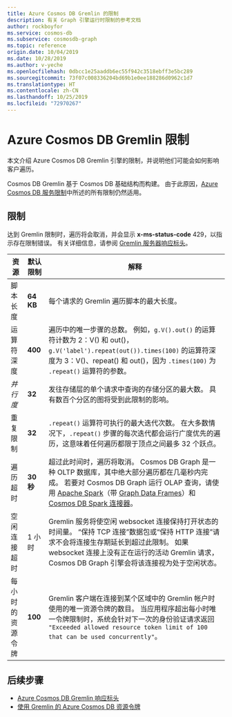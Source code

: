 ```yaml
---
title: Azure Cosmos DB Gremlin 的限制
description: 有关 Graph 引擎运行时限制的参考文档
author: rockboyfor
ms.service: cosmos-db
ms.subservice: cosmosdb-graph
ms.topic: reference
origin.date: 10/04/2019
ms.date: 10/28/2019
ms.author: v-yeche
ms.openlocfilehash: 0dbcc1e25aaddb6ec55f942c3518ebff3e5bc289
ms.sourcegitcommit: 73f07c008336204bd69b1e0ee188286d0962c1d7
ms.translationtype: HT
ms.contentlocale: zh-CN
ms.lasthandoff: 10/25/2019
ms.locfileid: "72970267"
---
```

# <a name="azure-cosmos-db-gremlin-limits"></a>Azure Cosmos DB Gremlin 限制
本文介绍 Azure Cosmos DB Gremlin 引擎的限制，并说明他们可能会如何影响客户遍历。

Cosmos DB Gremlin 基于 Cosmos DB 基础结构而构建。 由于此原因，[Azure Cosmos DB 服务限制](/cosmos-db/concepts-limits)中所述的所有限制仍然适用。 

## <a name="limits"></a>限制

达到 Gremlin 限制时，遍历将会取消，并会显示 **x-ms-status-code** 429，以指示存在限制错误。 有关详细信息，请参阅 [Gremlin 服务器响应标头](gremlin-limits.md)。

**资源**    | **默认限制** | **解释**
--- | --- | ---
脚本长度  | **64 KB** | 每个请求的 Gremlin 遍历脚本的最大长度。
运算符深度  | **400** |  遍历中的唯一步骤的总数。 例如，```g.V().out()``` 的运算符计数为 2：V() 和 out()，```g.V('label').repeat(out()).times(100)``` 的运算符深度为 3：V()、repeat() 和 out()，因为 ```.times(100)``` 为 ```.repeat()``` 运算符的参数。
*并行度* | **32** | 发往存储层的单个请求中查询的存储分区的最大数。 具有数百个分区的图将受到此限制的影响。
重复限制  | **32** | ```.repeat()``` 运算符可执行的最大迭代次数。 在大多数情况下，```.repeat()``` 步骤的每次迭代都会运行广度优先的遍历，这意味着任何遍历都限于顶点之间最多 32 个跃点。
遍历超时  | **30 秒** | 超过此时间时，遍历将取消。 Cosmos DB Graph 是一种 OLTP 数据库，其中绝大部分遍历都在几毫秒内完成。 若要对 Cosmos DB Graph 运行 OLAP 查询，请使用 [Apache Spark](https://www.azure.cn/home/features/cosmos-db/)（带 [Graph Data Frames](https://spark.apache.org/docs/latest/sql-programming-guide.html#datasets-and-dataframes)）和 [Cosmos DB Spark 连接器](https://github.com/Azure/azure-cosmosdb-spark)。
空闲连接超时  | 1 小时  | Gremlin 服务将使空闲 websocket 连接保持打开状态的时间量。 “保持 TCP 连接”数据包或“保持 HTTP 连接”请求不会将连接生存期延长到超过此限制。 如果 websocket 连接上没有正在运行的活动 Gremlin 请求，Cosmos DB Graph 引擎会将该连接视为处于空闲状态。
每小时的资源令牌  | **100** | Gremlin 客户端在连接到某个区域中的 Gremlin 帐户时使用的唯一资源令牌的数目。 当应用程序超出每小时唯一令牌限制时，系统会针对下一次的身份验证请求返回 `"Exceeded allowed resource token limit of 100 that can be used concurrently"`。

## <a name="next-steps"></a>后续步骤
* [Azure Cosmos DB Gremlin 响应标头](gremlin-headers.md) 
* [使用 Gremlin 的 Azure Cosmos DB 资源令牌](how-to-use-resource-tokens-gremlin.md)

<!-- Update_Description: wording update -->
